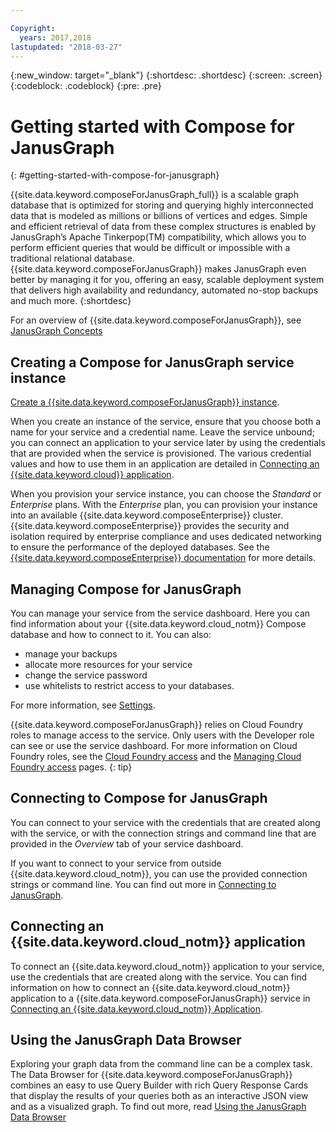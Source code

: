 ```yaml
---

Copyright:
  years: 2017,2018
lastupdated: "2018-03-27"
---
```


{:new_window: target="_blank"}
{:shortdesc: .shortdesc}
{:screen: .screen}
{:codeblock: .codeblock}
{:pre: .pre}

# Getting started with Compose for JanusGraph
{: #getting-started-with-compose-for-janusgraph}

{{site.data.keyword.composeForJanusGraph_full}} is a scalable graph database that is optimized for storing and querying highly interconnected data that is modeled as millions or billions of vertices and edges. Simple and efficient retrieval of data from these complex structures is enabled by JanusGraph’s Apache Tinkerpop(TM) compatibility, which allows you to perform efficient queries that would be difficult or impossible with a traditional relational database. {{site.data.keyword.composeForJanusGraph}} makes JanusGraph even better by managing it for you, offering an easy, scalable deployment system that delivers high availability and redundancy, automated no-stop backups and much more.
{:shortdesc}

For an overview of {{site.data.keyword.composeForJanusGraph}}, see [JanusGraph Concepts](./janusgraph-concepts.html)

## Creating a Compose for JanusGraph service instance

[Create a {{site.data.keyword.composeForJanusGraph}} instance](https://console.{DomainName}/catalog/services/compose-for-janusgraph/).

When you create an instance of the service, ensure that you choose both a name for your service and a credential name. Leave the service unbound; you can connect an application to your service later by using the credentials that are provided when the service is provisioned. The various credential values and how to use them in an application are detailed in [Connecting an {{site.data.keyword.cloud}} application](./connecting-bluemix-app.html).

When you provision your service instance, you can choose the *Standard* or *Enterprise* plans. With the *Enterprise* plan, you can provision your instance into an available {{site.data.keyword.composeEnterprise}} cluster. {{site.data.keyword.composeEnterprise}} provides the security and isolation required by enterprise compliance and uses dedicated networking to ensure the performance of the deployed databases. See the [{{site.data.keyword.composeEnterprise}} documentation](/docs/services/ComposeEnterprise/index.html) for more details.

## Managing Compose for JanusGraph

You can manage your service from the service dashboard. Here you can find information about your {{site.data.keyword.cloud_notm}} Compose database and how to connect to it. You can also:
- manage your backups
- allocate more resources for your service
- change the service password
- use whitelists to restrict access to your databases. 

For more information, see [Settings](./dashboard-settings.html).

{{site.data.keyword.composeForJanusGraph}} relies on Cloud Foundry roles to manage access to the service. Only users with the Developer role can see or use the service dashboard. For more information on Cloud Foundry roles, see the [Cloud Foundry access](https://console.{DomainName}/docs/iam/cfaccess.html#cfaccess) and the [Managing Cloud Foundry access](https://console.{DomainName}/docs/iam/mngcf.html#mngcf) pages.
{: tip}

## Connecting to Compose for JanusGraph

You can connect to your service with the credentials that are created along with the service, or with the connection strings and command line that are provided in the *Overview* tab of your service dashboard.

If you want to connect to your service from outside {{site.data.keyword.cloud_notm}}, you can use the provided connection strings or command line. You can find out more in [Connecting to JanusGraph](./connecting-external.html).

## Connecting an {{site.data.keyword.cloud_notm}} application

To connect an {{site.data.keyword.cloud_notm}} application to your service, use the credentials that are created along with the service. You can find information on how to connect an {{site.data.keyword.cloud_notm}} application to a {{site.data.keyword.composeForJanusGraph}} service in [Connecting an {{site.data.keyword.cloud_notm}} Application](./connecting-bluemix-app.html).

## Using the JanusGraph Data Browser

Exploring your graph data from the command line can be a complex task. The Data Browser for {{site.data.keyword.composeForJanusGraph}} combines an easy to use Query Builder with rich Query Response Cards that display the results of your queries both as an interactive JSON view and as a visualized graph. To find out more, read [Using the JanusGraph Data Browser](./data-browser.html)
